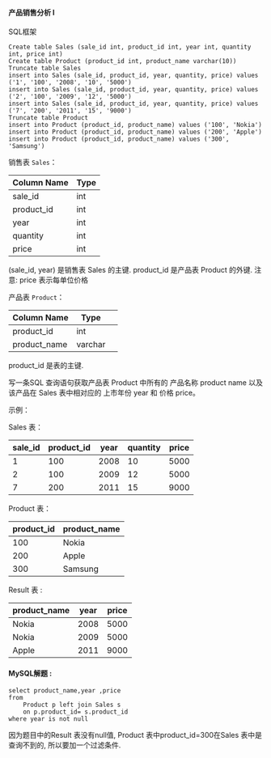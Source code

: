####  产品销售分析 I

SQL框架

```mysql
Create table Sales (sale_id int, product_id int, year int, quantity int, price int)
Create table Product (product_id int, product_name varchar(10))
Truncate table Sales
insert into Sales (sale_id, product_id, year, quantity, price) values ('1', '100', '2008', '10', '5000')
insert into Sales (sale_id, product_id, year, quantity, price) values ('2', '100', '2009', '12', '5000')
insert into Sales (sale_id, product_id, year, quantity, price) values ('7', '200', '2011', '15', '9000')
Truncate table Product
insert into Product (product_id, product_name) values ('100', 'Nokia')
insert into Product (product_id, product_name) values ('200', 'Apple')
insert into Product (product_id, product_name) values ('300', 'Samsung')
```

销售表 `Sales`：

| Column Name | Type |
| ----------- | ---- |
| sale_id     | int  |
| product_id  | int  |
| year        | int  |
| quantity    | int  |
| price       | int  |

(sale_id, year) 是销售表 Sales 的主键.   product_id 是产品表 Product 的外键.  注意: price 表示每单位价格

产品表 `Product`：

| Column Name  | Type    |      |
| ------------ | ------- | ---- |
| product_id   | int     |      |
| product_name | varchar |      |

product_id 是表的主键.

写一条SQL 查询语句获取产品表 Product 中所有的 产品名称 product name 以及 该产品在 Sales 表中相对应的 上市年份 year 和 价格 price。

示例：

Sales 表：

| sale_id | product_id | year | quantity | price |
| ------- | ---------- | ---- | -------- | ----- |
| 1       | 100        | 2008 | 10       | 5000  |
| 2       | 100        | 2009 | 12       | 5000  |
| 7       | 200        | 2011 | 15       | 9000  |

Product 表：

| product_id | product_name |
| ---------- | ------------ |
| 100        | Nokia        |
| 200        | Apple        |
| 300        | Samsung      |

Result 表 :

| product_name | year | price |
| ------------ | ---- | ----- |
| Nokia        | 2008 | 5000  |
| Nokia        | 2009 | 5000  |
| Apple        | 2011 | 9000  |

#### MySQL解题  :

```mysql
select product_name,year ,price
from 
    Product p left join Sales s 
    on p.product_id= s.product_id
where year is not null  
```

因为题目中的Result 表没有null值,  Product 表中product_id=300在Sales 表中是查询不到的, 所以要加一个过滤条件.


